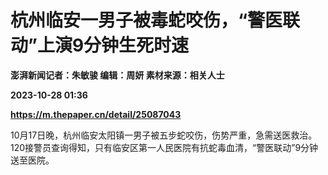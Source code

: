 # 杭州临安一男子被毒蛇咬伤，“警医联动”上演9分钟生死时速
**澎湃新闻记者：朱敏骏 编辑：周妍 素材来源：相关人士**

**2023-10-28 01:36**

**https://m.thepaper.cn/detail/25087043**

10月17日晚，杭州临安太阳镇一男子被五步蛇咬伤，伤势严重，急需送医救治。120接警员查询得知，只有临安区第一人民医院有抗蛇毒血清，“警医联动”9分钟送至医院。